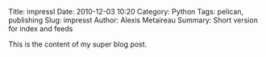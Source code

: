 Title: impressI
Date: 2010-12-03 10:20
Category: Python
Tags: pelican, publishing
Slug: impresst
Author: Alexis Metaireau
Summary: Short version for index and feeds

This is the content of my super blog post.

